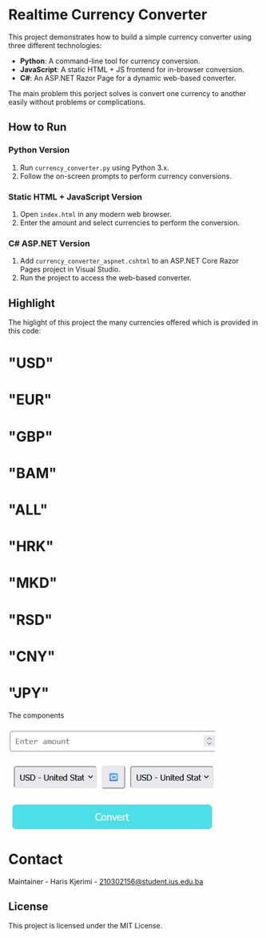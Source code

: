 
# Realtime Currency Converter


This project demonstrates how to build a simple currency converter using three different technologies:
- **Python**: A command-line tool for currency conversion.
- **JavaScript**: A static HTML + JS frontend for in-browser conversion.
- **C#**: An ASP.NET Razor Page for a dynamic web-based converter.

The main problem this porject solves is convert one currency to another easily without problems or complications.

## How to Run

### Python Version
1. Run `currency_converter.py` using Python 3.x.
2. Follow the on-screen prompts to perform currency conversions.

### Static HTML + JavaScript Version
1. Open `index.html` in any modern web browser.
2. Enter the amount and select currencies to perform the conversion.

### C# ASP.NET Version
1. Add `currency_converter_aspnet.cshtml` to an ASP.NET Core Razor Pages project in Visual Studio.
2. Run the project to access the web-based converter.

## Highlight
The higlight of this project the many currencies offered which is provided in this code:

 #           "USD"
 #           "EUR"
 #           "GBP"
 #           "BAM"
 #           "ALL"
 #           "HRK"
 #           "MKD"
 #           "RSD"
 #           "CNY"
 #           "JPY"
        

  
The components 

![The input bar](./image.png)

![The curreny selectors](./currency.jpg)

![The convert button](./button.jpg)

# Contact

Maintainer - Haris Kjerimi - 210302156@student.ius.edu.ba

## License
This project is licensed under the MIT License.
